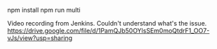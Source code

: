npm install
npm run multi

Video recording from Jenkins. Couldn't understand what's the issue.
https://drive.google.com/file/d/1PamQJb50OYlsSEm0moQtdrF1_OO7-vJs/view?usp=sharing
